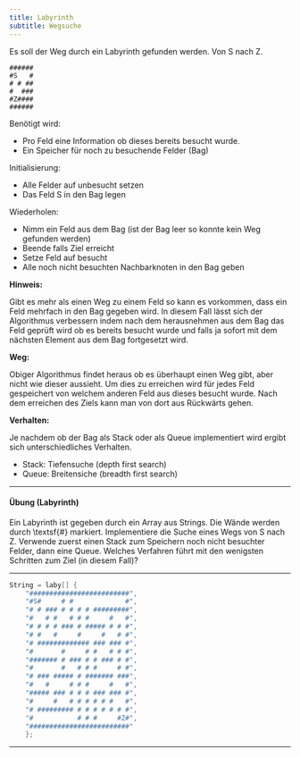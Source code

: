 ```yaml
---
title: Labyrinth
subtitle: Wegsuche
---
```


Es soll der Weg durch ein Labyrinth gefunden werden.
Von S nach Z.

```
######
#S   #
# # ##
#  ###
#Z####
######
```


Benötigt wird:

- Pro Feld eine Information ob dieses bereits besucht wurde.
- Ein Speicher für noch zu besuchende Felder (Bag)


Initialisierung:

- Alle Felder auf unbesucht setzen
- Das Feld S in den Bag legen

Wiederholen:

- Nimm ein Feld aus dem Bag (ist der Bag leer so konnte kein Weg gefunden werden)
- Beende falls Ziel erreicht
- Setze Feld auf besucht
- Alle noch nicht besuchten Nachbarknoten in den Bag geben 


**Hinweis:**

Gibt es mehr als einen Weg zu einem Feld so kann es vorkommen, dass ein Feld mehrfach in den Bag gegeben wird. In diesem Fall lässt sich der Algorithmus verbessern indem nach dem herausnehmen aus dem Bag das Feld geprüft wird ob es bereits besucht wurde und falls ja sofort mit dem nächsten Element aus dem Bag fortgesetzt wird.

**Weg:**

Obiger Algorithmus findet heraus ob es überhaupt einen Weg gibt, aber nicht wie dieser aussieht. Um dies zu erreichen wird für jedes Feld gespeichert von welchem anderen Feld aus dieses besucht wurde.
Nach dem erreichen des Ziels kann man von dort aus Rückwärts gehen.

**Verhalten:**

Je nachdem ob der Bag als Stack oder als Queue implementiert wird ergibt sich unterschiedliches Verhalten.

- Stack: Tiefensuche (depth first search)
- Queue: Breitensiche (breadth first search)



---

#### Übung (Labyrinth)

Ein Labyrinth ist gegeben durch ein Array aus Strings. Die Wände werden durch \textsf{\#} markiert. Implementiere die Suche eines Wegs von S nach Z. 
Verwende zuerst einen Stack zum Speichern noch nicht besuchter Felder, dann eine Queue.
Welches Verfahren führt mit den wenigsten Schritten zum Ziel (in diesem Fall)?

---

```c
String = laby[] {
	"#########################", 
	"#S#     # #             #", 
	"# # ### # # # # #########", 
	"#   # #   # # #     #   #", 
	"# # # # ### # ##### # # #", 
	"# #   #     # 	   #   # #", 
	"# ############# ### ### #", 
	"#       #     # #   # # #", 
	"####### # ### # # ### # #", 
	"#       #   # # #     # #", 
	"# ### ##### # ####### ###", 
	"#   #     # # #     #   #", 
	"##### ### # # # ### ### #", 
	"#     #   # # # # # #   #", 
	"# ######### # # # # # # #", 
	"#           # # #     #Z#", 
	"#########################" 
	};
```

---

